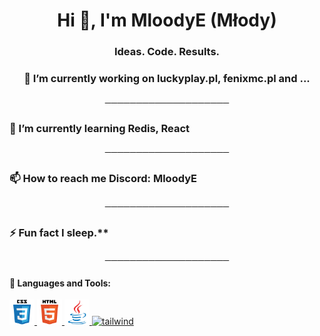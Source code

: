 <h1 align="center">Hi 👋, I'm MloodyE (Młody)</h1>
<h3 align="center">Ideas. Code. Results.</h3>

<h3 align="center">🔭 I’m currently working on <strong>luckyplay.pl, fenixmc.pl and ...</strong></h3>
<h4 align="center">────────────────────</h4>

<h3>🌱 I’m currently learning <strong>Redis, React</strong></h3>
<h4 align="center">────────────────────</h4>

<h3>📫 How to reach me <strong>Discord: MloodyE</strong></h3>
<h4 align="center">────────────────────</h4>

<h3>⚡ Fun fact <strong>I sleep.**</strong></h4>
<h4 align="center">────────────────────</h4>

<h4 align="left">🧰 Languages and Tools:</h4>
<p align="left"> <a href="https://www.w3schools.com/css/" target="_blank" rel="noreferrer"> <img src="https://raw.githubusercontent.com/devicons/devicon/master/icons/css3/css3-original-wordmark.svg" alt="css3" width="40" height="40"/> </a> <a href="https://www.w3.org/html/" target="_blank" rel="noreferrer"> <img src="https://raw.githubusercontent.com/devicons/devicon/master/icons/html5/html5-original-wordmark.svg" alt="html5" width="40" height="40"/> </a> <a href="https://www.java.com" target="_blank" rel="noreferrer"> <img src="https://raw.githubusercontent.com/devicons/devicon/master/icons/java/java-original.svg" alt="java" width="40" height="40"/> </a> <a href="https://tailwindcss.com/" target="_blank" rel="noreferrer"> <img src="https://www.vectorlogo.zone/logos/tailwindcss/tailwindcss-icon.svg" alt="tailwind" width="40" height="40"/> </a> </p>
